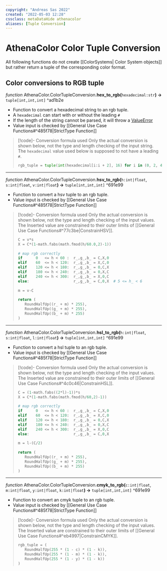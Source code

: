 ```yaml
---
copyright: "Andreas Sas 2022"
created: "2022-05-03 12:28"
cssclass: metaDataHide athenacolor
aliases: [Tuple Conversion]
---
```


# AthenaColor Color Tuple Conversion
All following functions do not create [[ColorSystems| Color System objects]] but rather return a tuple of the corresponding color format.

## Color conversions to RGB tuple

*function* AthenaColor.ColorTupleConversion.**hex_to_rgb(**`hexadecimal:str`**) ->** `tuple[int,int,int]` ^ad1b2e
- Function to convert a hexadecimal string to an rgb tuple.
- A `hexadecimal` can start with or without the leading `#`
- If the length of the string cannot be parsed, it will throw a [ValueError](https://docs.python.org/3/library/exceptions.html#ValueError)
- Value input is checked by [[General Use Case Functions#^485f78|StrictType Function]]
>[!code]- Conversion formula used
>Only the actual conversion is shown below, not the type and length checking of the input string. The `hexadecimal` value used below is supposed to not have a leading `#`.
>```python
>rgb_tuple = tuple(int(hexadecimal[i:i + 2], 16) for i in (0, 2, 4))
>```

---
*function* AthenaColor.ColorTupleConversion.**hsv_to_rgb(**`h:int|float`, `s:int|float`, `v:int|float`**) ->** `tuple[int,int,int]` ^691e99
- Function to convert a hsv tuple to an rgb tuple.
- Value input is checked by [[General Use Case Functions#^485f78|StrictType Function]]
>[!code]- Conversion formula used
>Only the actual conversion is shown below, not the type and length checking of the input values. The Inserted value are constrained to their outer limits of [[General Use Case Functions#^77c3be|ConstrainHSV]].
>
>```python
>C = v*s  
>X = C*(1-math.fabs(math.fmod(h/60.0,2)-1))  
>  
># map rgb correctly  
>if      0   <= h < 60 :  r_,g_,b_ = C,X,0  
>elif    60  <= h < 120:  r_,g_,b_ = X,C,0  
>elif    120 <= h < 180:  r_,g_,b_ = 0,C,X  
>elif    180 <= h < 240:  r_,g_,b_ = 0,X,C  
>elif    240 <= h < 300:  r_,g_,b_ = X,0,C  
>else:                    r_,g_,b_ = C,0,X  # 5 <= h_ < 6  
>  
>m = v-C  
>  
>return (  
>    RoundHalfUp((r_ + m) * 255),  
>    RoundHalfUp((g_ + m) * 255),  
>    RoundHalfUp((b_ + m) * 255)  
>)
>```


---
*function* AthenaColor.ColorTupleConversion.**hsl_to_rgb(**`h:int|float`, `s:int|float`, `l:int|float`**) ->** `tuple[int,int,int]` ^691e99
- Function to convert a hsl tuple to an rgb tuple.
- Value input is checked by [[General Use Case Functions#^485f78|StrictType Function]]
>[!code]- Conversion formula used
>Only the actual conversion is shown below, not the type and length checking of the input values. The Inserted value are constrained to their outer limits of [[General Use Case Functions#^4c0c46|ConstrainHSL]].
>
>```python
>C = (1-math.fabs((2*l)-1))*s  
>X = C*(1-math.fabs(math.fmod(h/60,2)-1))  
>  
># map rgb correctly  
>if      0   <= h < 60 :  r_,g_,b_ = C,X,0  
>elif    60  <= h < 120:  r_,g_,b_ = X,C,0  
>elif    120 <= h < 180:  r_,g_,b_ = 0,C,X  
>elif    180 <= h < 240:  r_,g_,b_ = 0,X,C  
>elif    240 <= h < 300:  r_,g_,b_ = X,0,C  
>else:                    r_,g_,b_ = C,0,X  
>  
>m = l-(C/2)  
>  
>return (  
>    RoundHalfUp((r_ + m) * 255),  
>    RoundHalfUp((g_ + m) * 255),  
>    RoundHalfUp((b_ + m) * 255)  
>)
>```


---
*function* AthenaColor.ColorTupleConversion.**cmyk_to_rgb(**`c:int|float`, `m:int|float`, `y:int|float`, `k:int|float`**) ->** `tuple[int,int,int]` ^691e99
- Function to convert an cmyk tuple to an rgb tuple.
- Value input is checked by [[General Use Case Functions#^485f78|StrictType Function]]
>[!code]- Conversion formula used
>Only the actual conversion is shown below, not the type and length checking of the input values. The Inserted value are constrained to their outer limits of [[General Use Case Functions#^eb4997|ConstrainCMYK]].
>
>```python  
>rgb_tuple = (  
>    RoundHalfUp(255 * (1 - c) * (1 - k)),  
>    RoundHalfUp(255 * (1 - m) * (1 - k)),  
>    RoundHalfUp(255 * (1 - y) * (1 - k))  
>)
>```

